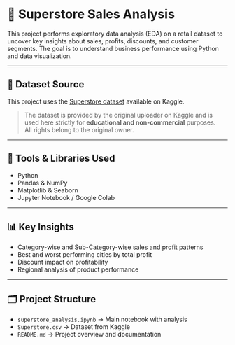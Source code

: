 
# 🛒 Superstore Sales Analysis

This project performs exploratory data analysis (EDA) on a retail dataset to uncover key insights about sales, profits, discounts, and customer segments. The goal is to understand business performance using Python and data visualization.

---

## 📂 Dataset Source

This project uses the [Superstore dataset](https://www.kaggle.com/datasets/vivek468/superstore-dataset-final?select=Sample+-+Superstore.csv) available on Kaggle.

> The dataset is provided by the original uploader on Kaggle and is used here strictly for **educational and non-commercial** purposes.  
> All rights belong to the original owner.

---

## 🧰 Tools & Libraries Used

- Python
- Pandas & NumPy
- Matplotlib & Seaborn
- Jupyter Notebook / Google Colab

---

## 📊 Key Insights

- Category-wise and Sub-Category-wise sales and profit patterns
- Best and worst performing cities by total profit
- Discount impact on profitability
- Regional analysis of product performance

---

## 🗂️ Project Structure

- `superstore_analysis.ipynb` → Main notebook with analysis
- `Superstore.csv` → Dataset from Kaggle
- `README.md` → Project overview and documentation


